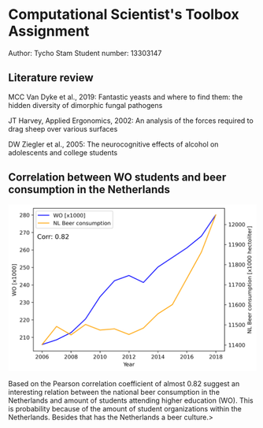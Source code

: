 # Computational Scientist's Toolbox Assignment
Author:         Tycho Stam
Student number: 13303147

## Literature review
MCC Van Dyke et al., 2019:
Fantastic yeasts and where to find them: the hidden diversity of dimorphic fungal pathogens

JT Harvey, Applied Ergonomics, 2002:
An analysis of the forces required to drag sheep over various surfaces

DW Ziegler et al., 2005:
The neurocognitive effects of alcohol on adolescents and college students

## Correlation between WO students and beer consumption in the Netherlands
![correlation between WO students and beer consumption in the Netherlands](solution.png)

Based on the Pearson correlation coefficient of almost 0.82 suggest an interesting relation between the national beer consumption in the Netherlands and amount of students attending higher education (WO). This is probability because of the amount of student organizations within the Netherlands. Besides that has the Netherlands a beer culture.>